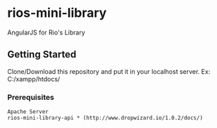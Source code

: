 # rios-mini-library
AngularJS for Rio's Library

## Getting Started
Clone/Download this repository and put it in your localhost server.
Ex: C:/xampp/htdocs/<folder name of the system>
 
### Prerequisites
```
Apache Server
rios-mini-library-api * (http://www.dropwizard.io/1.0.2/docs/)
```
